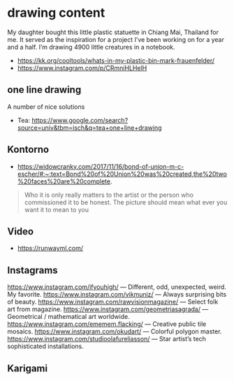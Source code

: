 # drawing content

My daughter bought this little plastic statuette in Chiang Mai, Thailand for me. It served as the inspiration for a project I’ve been working on for a year and a half. I’m drawing 4900 little creatures in a notebook.
* https://kk.org/cooltools/whats-in-my-plastic-bin-mark-frauenfelder/
* https://www.instagram.com/p/CRmniHLHelH

## one line drawing
A number of nice solutions

* Tea: https://www.google.com/search?source=univ&tbm=isch&q=tea+one+line+drawing

## Kontorno

* https://widowcranky.com/2017/11/16/bond-of-union-m-c-escher/#:~:text=Bond%20of%20Union%20was%20created,the%20two%20faces%20are%20complete.
> Who it is only really matters to the artist or the person who commissioned it to be honest. The picture should mean what ever you want it to mean to you

## Video

* https://runwayml.com/


## Instagrams

https://www.instagram.com/ifyouhigh/ — Different, odd, unexpected, weird. My favorite.
https://www.instagram.com/vikmuniz/ — Always surprising bits of beauty.
https://www.instagram.com/rawvisionmagazine/ — Select folk art from magazine.
https://www.instagram.com/geometriasagrada/ — Geometrical / mathematical art worldwide.
https://www.instagram.com/ememem.flacking/ — Creative public tile mosaics.
https://www.instagram.com/okudart/ — Colorful polygon master.
https://www.instagram.com/studioolafureliasson/ — Star artist’s tech sophisticated installations.

## Karigami